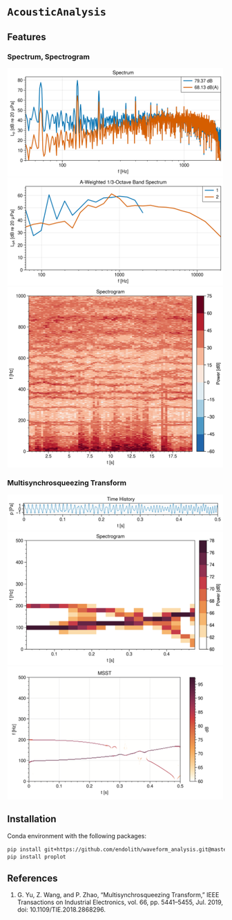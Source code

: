 # `AcousticAnalysis`

## Features

### Spectrum, Spectrogram

<img src="doc/img/spectrum_narrow.png" width=500></img>
<img src="doc/img/spectrum_proportional_A.png" width=500></img>
<img src="doc/img/spectrogram.png" width=500></img>

### Multisynchrosqueezing Transform
<img src="doc/img/hist_msst.png" width=500></img>
<img src="doc/img/spectro_msst.png" width=500></img>
<img src="doc/img/msst.png" width=500></img>

## Installation

Conda environment with the following packages:

```bash
pip install git+https://github.com/endolith/waveform_analysis.git@master
pip install proplot
```

## References

1. G. Yu, Z. Wang, and P. Zhao, “Multisynchrosqueezing Transform,” IEEE Transactions on Industrial Electronics, vol. 66, pp. 5441–5455, Jul. 2019, doi: 10.1109/TIE.2018.2868296.

